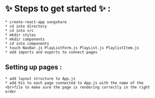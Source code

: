 # :sparkles: Steps to get started :sparkles: :

    * create-react-app songshare
    * cd into directory
    * cd into src
    * mkdir styles
    * mkdir components
    * cd into components
    * touch NavBar.js PlayListForm.js PlayList.js PlaylistItem.js
    * add imports and exports to connect pages

## Setting up pages :

    * add layout structure to App.js
    * add h1s to each page connected to App.js with the name of the
    <br>file to make sure the page is rendering correctly in the right order
